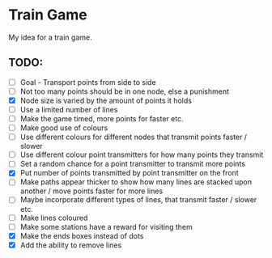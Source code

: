 # Train Game
My idea for a train game.

## TODO:
- [ ] Goal - Transport points from side to side
- [ ] Not too many points should be in one node, else a punishment
- [x] Node size is varied by the amount of points it holds
- [ ] Use a limited number of lines
- [ ] Make the game timed, more points for faster etc.
- [ ] Make good use of colours
- [ ] Use different colours for different nodes that transmit points faster / slower
- [ ] Use different colour point transmitters for how many points they transmit
- [ ] Set a random chance for a point transmitter to transmit more points
- [x] Put number of points transmitted by point transmitter on the front
- [ ] Make paths appear thicker to show how many lines are stacked upon another / move points faster for more lines
- [ ] Maybe incorporate different types of lines, that transmit faster / slower etc.
- [ ] Make lines coloured
- [ ] Make some stations have a reward for visiting them
- [x] Make the ends boxes instead of dots
- [x] Add the ability to remove lines 
